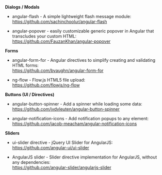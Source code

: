 **Dialogs / Modals**
- angular-flash - A simple lightweight flash message module:
<br/>https://github.com/sachinchoolur/angular-flash

- angular-popover - easily customizable generic popover in Angular that transcludes your custom HTML:
<br/>https://github.com/FauzanKhan/angular-popover

**Forms**

- angular-form-for - Angular directives to simplify creating and validating HTML forms:
<br/>https://github.com/bvaughn/angular-form-for

- ng-flow - Flow.js HTML5 file upload:
<br/>https://github.com/flowjs/ng-flow

**Buttons (UI / Directives)**

- angular-button-spinner - Add a spinner while loading some data:
<br/>https://github.com/jvdvleuten/angular-button-spinner

- angular-notification-icons - Add notification popups to any element:
<br/>https://github.com/jacob-meacham/angular-notification-icons

**Sliders**

- ui-slider directive - jQuery UI Slider for AngularJS:
<br/>https://github.com/angular-ui/ui-slider

- AngularJS slider - Slider directive implementation for AngularJS, without any dependencies:
<br/>https://github.com/angular-slider/angularjs-slider
